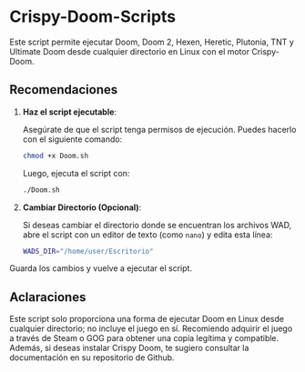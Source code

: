 # Crispy-Doom-Scripts

Este script permite ejecutar Doom, Doom 2, Hexen, Heretic, Plutonia, TNT y Ultimate Doom desde cualquier directorio en Linux con el motor Crispy-Doom.

## Recomendaciones

1. **Haz el script ejecutable**:

   Asegúrate de que el script tenga permisos de ejecución. Puedes hacerlo con el siguiente comando:

   ```bash
   chmod +x Doom.sh
   ```

   Luego, ejecuta el script con:

   ```bash
   ./Doom.sh
   ```

2. **Cambiar Directorio (Opcional)**:

   Si deseas cambiar el directorio donde se encuentran los archivos WAD, abre el script con un editor de texto (como `nano`) y edita esta línea:

   ```bash
   WADS_DIR="/home/user/Escritorio"
   ```
   
  Guarda los cambios y vuelve a ejecutar el script.

## Aclaraciones

Este script solo proporciona una forma de ejecutar Doom en Linux desde cualquier directorio; no incluye el juego en sí. Recomiendo adquirir el juego a través de Steam o GOG para obtener una copia legítima y compatible. Además, si deseas instalar Crispy Doom, te sugiero consultar la documentación en su repositorio de Github.
